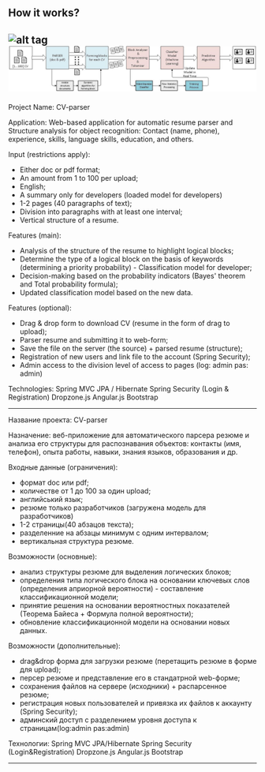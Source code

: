 How it works?
-----------------------------
![alt tag](https://raw.githubusercontent.com/VladlenKiev/cv-parser/blob/master/src/main/webapp/resources/pictures/parser%20flow.jpg)
![alt tag](https://github.com/VladlenKiev/cv-parser/blob/master/src/main/webapp/resources/pictures/parser%20flow.jpg)
-----------------------------
Project Name: CV-parser

Application: Web-based application for automatic resume parser and Structure analysis for object recognition: Contact (name, phone), experience, skills, language skills, education, and others.

Input (restrictions apply):
- Either doc or pdf format;
- An amount from 1 to 100 per upload;
- English;
- A summary only for developers (loaded model for developers)
- 1-2 pages (40 paragraphs of text);
- Division into paragraphs with at least one interval;
- Vertical structure of a resume.
 
Features (main):
- Analysis of the structure of the resume to highlight logical blocks;
- Determine the type of a logical block on the basis of keywords (determining a priority probability) - Classification model for developer;
- Decision-making based on the probability indicators (Bayes' theorem and Total probability formula);
- Updated classification model based on the new data.
 
Features (optional):
- Drag & drop form to download CV (resume in the form of drag to upload);
- Parser resume and submitting it to web-form;
- Save the file on the server (the source) + parsed resume (structure);
- Registration of new users and link file to the account (Spring Security);
- Admin access to the division level of access to pages (log: admin pas: admin)
 
Technologies:
Spring MVC
JPA / Hibernate
Spring Security (Login & Registration)
Dropzone.js
Angular.js
Bootstrap
 
-----------------------------------------
Название проекта: CV-parser
 
Назначение: веб-приложение для автоматического парсера резюме и анализа его структуры для распознавания объектов: контакты (имя, телефон), опыта работы, навыки, знания языков, образования и др.
 
Входные данные (ограничения):
- формат doc или pdf;
- количестве от 1 до 100 за один upload;
- английський язык;
- резюме только разработчиков (загружена модель для разработчиков)
- 1-2 страницы(40 абзацов текста);
- разделенние на абзацы минимум с одним интервалом;
- вертикальная структура резюме.
 
Возможности (основные):
- анализ структуры резюме для выделения логических блоков;
- определения типа логического блока на основании ключевых слов (определения априорной вероятности) - составление классификационной модели;
- принятие решения на основании вероятностных показателей (Теорема Байеса + Формула полной вероятности);
- обновление классификационной модели на основании новых данных.
 
Возможности (дополнительные):
- drag&drop форма для загрузки резюме (перетащить резюме в форме для upload);
- персер резюме и представление его в стандатрной web-форме;
- сохранения файлов на сервере (исходники) + распарсенное резюме;
- регистрация новых пользователей и привязка их файлов к аккаунту (Spring Security);
- админский доступ с разделением уровня доступа к страницам(log:admin pas:admin)
 
Технологии:
Spring MVC
JPA/Hibernate
Spring Security (Login&Registration)
Dropzone.js
Angular.js
Bootstrap
 
-------------------------------------
